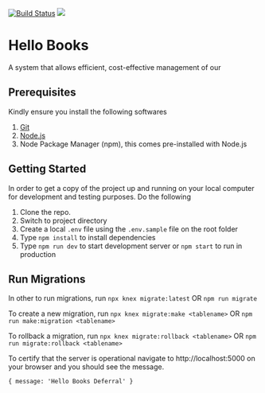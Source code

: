 
[![Build Status](https://travis-ci.com/bahdcoder/hello-books-deferral.svg?branch=master)](https://travis-ci.com/bahdcoder/hello-books-deferral)
[![](https://img.shields.io/badge/Protected%20by-Hound-%23d896ff.svg)](https://houndci.com)

# Hello Books

A system that allows efficient, cost-effective management of our

## Prerequisites

Kindly ensure you install the following softwares

1. [Git](https://git-scm.com/)
2. [Node.js](https://nodejs.org/en/)
3. Node Package Manager (npm), this comes pre-installed with Node.js

## Getting Started

In order to get a copy of the project up and running on your local computer for development and testing purposes.
Do the following

1. Clone the repo.
2. Switch to project directory
3. Create a local `.env` file using the `.env.sample` file on the root folder
4. Type `npm install` to install dependencies
5. Type `npm run dev` to start development server or `npm start` to run in production

## Run Migrations

In other to run migrations, run
`npx knex migrate:latest` OR `npm run migrate`

To create a new migration, run
`npx knex migrate:make <tablename>` OR `npm run make:migration <tablename>`

To rollback a migration, run
`npx knex migrate:rollback <tablename>` OR `npm run migrate:rollback <tablename>`

To certify that the server is operational navigate to http://localhost:5000 on your browser and you should see the message.

```
{ message: 'Hello Books Deferral' }
```
